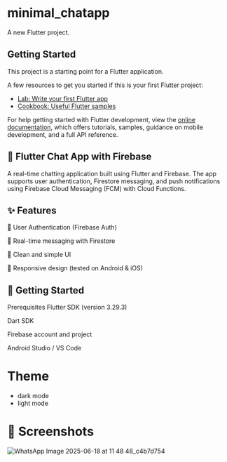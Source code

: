 # minimal_chatapp

A new Flutter project.

## Getting Started

This project is a starting point for a Flutter application.

A few resources to get you started if this is your first Flutter project:

- [Lab: Write your first Flutter app](https://docs.flutter.dev/get-started/codelab)
- [Cookbook: Useful Flutter samples](https://docs.flutter.dev/cookbook)

For help getting started with Flutter development, view the
[online documentation](https://docs.flutter.dev/), which offers tutorials,
samples, guidance on mobile development, and a full API reference.

## 📱 Flutter Chat App with Firebase
A real-time chatting application built using Flutter and Firebase. The app supports user authentication, Firestore messaging, and push notifications using Firebase Cloud Messaging (FCM) with Cloud Functions.

## ✨ Features
🔐 User Authentication (Firebase Auth)

💬 Real-time messaging with Firestore

🎨 Clean and simple UI

📱 Responsive design (tested on Android & iOS)

## 🚀 Getting Started
Prerequisites
Flutter SDK (version 3.29.3)

Dart SDK

Firebase account and project

Android Studio / VS Code

# Theme 
* dark mode
* light mode

# 📸 Screenshots

![WhatsApp Image 2025-06-18 at 11 48 48_c4b7d754](https://github.com/user-attachments/assets/9afb4687-689f-44c0-86c3-98a25c5c1284)

